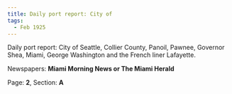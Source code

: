 ```yaml
---  
title: Daily port report: City of  
tags:  
  - Feb 1925  
---  
```

  
Daily port report: City of Seattle, Collier County, Panoil, Pawnee, Governor Shea, Miami, George Washington and the French liner Lafayette.  
  
Newspapers: **Miami Morning News or The Miami Herald**  
  
Page: **2**, Section: **A** 
